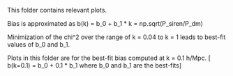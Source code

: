 This folder contains relevant plots.

Bias is approximated as b(k) = b_0 + b_1 * k = np.sqrt(P_siren/P_dm)

Minimization of the chi^2 over the range of k = 0.04 to k = 1 leads to best-fit values of b_0 and b_1. 

Plots in this folder are for the best-fit bias computed at k = 0.1 h/Mpc. [ b(k=0.1) = b_0 + 0.1 * b_1 where b_0 and b_1 are the best-fits]
